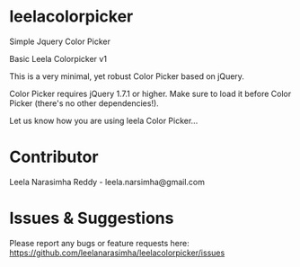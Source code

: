 leelacolorpicker
================

Simple Jquery Color Picker

Basic Leela Colorpicker v1

This is a very minimal, yet robust Color Picker based on jQuery.

Color Picker requires jQuery 1.7.1 or higher. 
Make sure to load it before Color Picker (there's no other dependencies!).

Let us know how you are using leela Color Picker...

<h1>Contributor</h1>
Leela Narasimha Reddy - leela.narsimha@gmail.com

<h1>Issues & Suggestions</h1>

Please report any bugs or feature requests here: https://github.com/leelanarasimha/leelacolorpicker/issues
